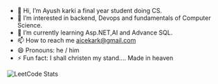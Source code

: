 - 👋 Hi, I’m Ayush karki a final year student doing CS.
- 👀 I’m interested in backend, Devops and fundamentals of Computer Science.
- 🌱 I’m currently learning Asp.NET,AI and Advance SQL.
- 📫 How to reach me aicekark@gmail.com
- 😄 Pronouns: he / him
- ⚡ Fun fact: I shall christen my stand.... Made in heaven

![LeetCode Stats](https://leetcard.jacoblin.cool/JikokuAice?theme=light&font=Allerta&ext=activity)

<!---
JikokuAice/JikokuAice is a ✨ special ✨ repository because its `README.md` (this file) appears on your GitHub profile.
You can click the Preview link to take a look at your changes.
--->
